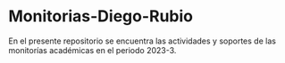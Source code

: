 # Monitorias-Diego-Rubio

En el presente repositorio se encuentra las actividades y soportes de las monitorías académicas en el periodo 2023-3.
